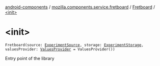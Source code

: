 [android-components](../../index.md) / [mozilla.components.service.fretboard](../index.md) / [Fretboard](index.md) / [&lt;init&gt;](./-init-.md)

# &lt;init&gt;

`Fretboard(source: `[`ExperimentSource`](../-experiment-source/index.md)`, storage: `[`ExperimentStorage`](../-experiment-storage/index.md)`, valuesProvider: `[`ValuesProvider`](../-values-provider/index.md)` = ValuesProvider())`

Entry point of the library

